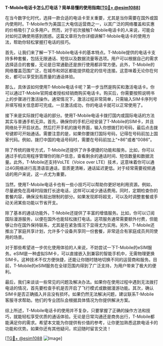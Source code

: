 **T-Mobile电话卡怎么打电话？简单易懂的使用指南[[TG💪+ @esim1088](https://t.me/s/esim1088)]**

在当今数字化时代，选择一款合适的电话卡至关重要，尤其是当你需要在国外或国内使用时。T-Mobile作为美国三大电信运营商之一，以其广泛的网络覆盖和实惠的价格吸引了众多用户。然而，对于初次接触T-Mobile电话卡的人来说，可能会对如何正确使用感到困惑。这篇文章将为你详细讲解T-Mobile电话卡的使用方法，帮助你轻松掌握打电话的技巧。

首先，让我们来了解一下T-Mobile电话卡的基本特点。T-Mobile提供的电话卡支持多种套餐，包括无限通话、短信以及数据流量等选项。用户可以根据自己的需求选择适合的套餐，无论是日常通勤还是旅行使用都非常方便。此外，T-Mobile的网络覆盖范围广泛，在城市和郊区都能提供稳定的信号连接。这意味着无论你在何处，都可以享受到高质量的通话体验。

那么，具体该如何使用T-Mobile电话卡呢？第一步当然是购买和激活电话卡。你可以通过T-Mobile官网或者授权经销商购买电话卡。购买后，你需要按照说明书上的步骤进行激活操作。通常情况下，激活过程非常简单，只需输入SIM卡序列号并填写相关信息即可完成。一旦激活成功，你的电话卡就可以正常使用了。

接下来是实际拨打电话的部分。使用T-Mobile电话卡拨打国内或国际电话的方法其实与普通手机无异。首先，确保你的手机已经安装了T-Mobile的SIM卡，并且网络处于开启状态。然后打开手机的拨号界面，输入你想拨打的号码，最后点击拨号键即可开始通话。需要注意的是，如果你要拨打国际号码，记得在号码前加上国家代码。例如，拨打中国的电话号码时，需要在号码前加上“+86”或者“0086”。

除了传统的拨号方式，T-Mobile还提供了许多便捷的功能和服务。比如，你可以通过手机应用程序管理你的账户信息，查看剩余的通话时间、短信数量和数据流量。此外，T-Mobile还支持VoLTE（Voice over LTE）技术，这意味着你可以通过4G网络进行高清语音通话，音质更清晰，通话延迟更低。对于经常需要视频通话的用户来说，这一点尤为重要。

当然，使用T-Mobile电话卡也有一些小技巧可以帮助你更好地利用资源。例如，尽量避免在高峰时段拨打长途电话，这样可以减少通话费用。同时，定期检查你的套餐内容，确保没有超出限制的部分。如果发现即将超支，可以及时调整套餐或手动关闭某些功能以节省开支。

除了基本的通话功能外，T-Mobile还提供了丰富的增值服务。比如，你可以订阅国际漫游服务，以便在国外也能轻松拨打电话。这项服务通常需要额外付费，但能够让你在国外保持联系，尤其是在紧急情况下显得尤为实用。另外，T-Mobile还推出了家庭共享计划，允许多个设备共享同一份套餐，非常适合有家庭成员共同使用的场景。

对于那些希望进一步优化使用体验的人来说，不妨尝试一下T-Mobile的eSIM服务。eSIM是一种虚拟SIM卡，可以直接嵌入到兼容的智能手机中，无需物理更换SIM卡。这种技术不仅方便快捷，还能让你随时随地切换不同的运营商和服务。目前，T-Mobile的eSIM服务在全球范围内得到了广泛支持，为用户带来了极大的便利。

最后，我们来谈谈一些常见的问题及解决办法。如果你在使用过程中遇到无法拨打电话的情况，首先要检查手机是否开启了飞行模式或数据漫游功能。其次，确认SIM卡是否正确插入并且没有损坏。如果仍然无法解决问题，建议联系T-Mobile客服寻求帮助。他们的专业团队会根据具体情况为你提供解决方案。

综上所述，T-Mobile电话卡的使用并不复杂，只要掌握了正确的操作方法和技巧，就能轻松享受优质的通话体验。无论是日常沟通还是商务出行，T-Mobile都能满足你的需求。希望本文能为你提供有价值的参考，让你更加熟悉这款电话卡的功能和优势。如果你还有其他疑问，欢迎随时留言交流！

[[TG💪+ @esim1088](https://t.me/s/esim1088) ![Image](https://i.postimg.cc/4NQfJmqS/Snipaste-2025-05-13-00-14-12.png)]